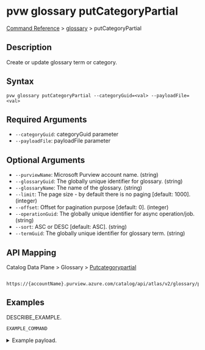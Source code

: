 # pvw glossary putCategoryPartial
[Command Reference](../../../README.md#command-reference) > [glossary](./main.md) > putCategoryPartial

## Description
Create or update glossary term or category.

## Syntax
```
pvw glossary putCategoryPartial --categoryGuid=<val> --payloadFile=<val>
```

## Required Arguments
- `--categoryGuid`: categoryGuid parameter
- `--payloadFile`: payloadFile parameter

## Optional Arguments
- `--purviewName`: Microsoft Purview account name. (string)
- `--glossaryGuid`: The globally unique identifier for glossary. (string)
- `--glossaryName`: The name of the glossary. (string)
- `--limit`: The page size - by default there is no paging [default: 1000]. (integer)
- `--offset`: Offset for pagination purpose [default: 0]. (integer)
- `--operationGuid`: The globally unique identifier for async operation/job. (string)
- `--sort`: ASC or DESC [default: ASC]. (string)
- `--termGuid`: The globally unique identifier for glossary term. (string)

## API Mapping
Catalog Data Plane > Glossary > [Putcategorypartial]()
```
 https://{accountName}.purview.azure.com/catalog/api/atlas/v2/glossary/putCategoryPartial
```

## Examples
DESCRIBE_EXAMPLE.
```powershell
EXAMPLE_COMMAND
```
<details><summary>Example payload.</summary>
<p>

```json
PASTE_JSON_HERE
```
</p>
</details>